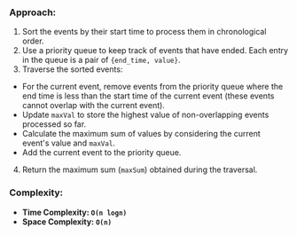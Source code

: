 ### Approach:
1. Sort the events by their start time to process them in chronological order.
2. Use a priority queue to keep track of events that have ended. Each entry in the queue is a pair of `{end_time, value}`.
3. Traverse the sorted events:
- For the current event, remove events from the priority queue where the end time is less than the start time of the current event (these events cannot overlap with the current event).
- Update `maxVal` to store the highest value of non-overlapping events processed so far.
- Calculate the maximum sum of values by considering the current event's value and `maxVal`.
- Add the current event to the priority queue.
4. Return the maximum sum (`maxSum`) obtained during the traversal.
​
### Complexity:
- **Time Complexity: `O(n logn)`**
- **Space Complexity: `O(n)`**